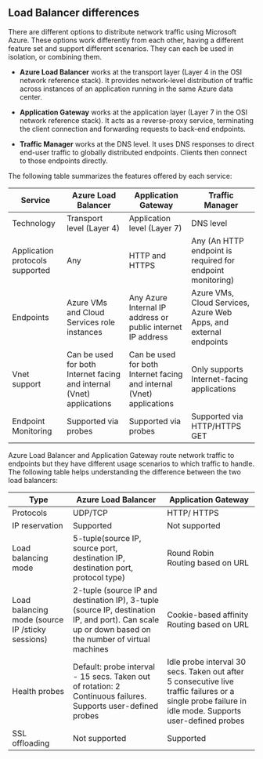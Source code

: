 ## <a name="load-balancer-differences"></a>Load Balancer differences

There are different options to distribute network traffic using Microsoft Azure. These options work differently from each other, having a different feature set and support different scenarios. They can each be used in isolation, or combining them.

- **Azure Load Balancer** works at the transport layer (Layer 4 in the OSI network reference stack). It provides network-level distribution of traffic across instances of an application running in the same Azure data center.

- **Application Gateway** works at the application layer (Layer 7 in the OSI network reference stack). It acts as a reverse-proxy service, terminating the client connection and forwarding requests to back-end endpoints.

- **Traffic Manager** works at the DNS level.  It uses DNS responses to direct end-user traffic to globally distributed endpoints. Clients then connect to those endpoints directly.

The following table summarizes the features offered by each service:

| Service | Azure Load Balancer | Application Gateway | Traffic Manager |
|---|---|---|---|
|Technology| Transport level (Layer 4) | Application level (Layer 7) | DNS level |
| Application protocols supported | Any | HTTP and HTTPS |  Any (An HTTP endpoint is required for endpoint monitoring) |
| Endpoints | Azure VMs and Cloud Services role instances | Any Azure Internal IP address or public internet IP address | Azure VMs, Cloud Services, Azure Web Apps, and external endpoints |
| Vnet support | Can be used for both Internet facing and internal (Vnet) applications | Can be used for both Internet facing and internal (Vnet) applications |    Only supports Internet-facing applications |
Endpoint Monitoring | Supported via probes | Supported via probes | Supported via HTTP/HTTPS GET | 

Azure Load Balancer and Application Gateway route network traffic to endpoints but they have different usage scenarios to which traffic to handle. The following table helps understanding the difference between the two load balancers:

| Type | Azure Load Balancer | Application Gateway |
|---|---|---|
| Protocols | UDP/TCP | HTTP/ HTTPS |
| IP reservation | Supported | Not supported | 
| Load balancing mode | 5-tuple(source IP, source port, destination IP, destination port, protocol type) | Round Robin<br>Routing based on URL | 
| Load balancing mode (source IP /sticky sessions) |  2-tuple (source IP and destination IP), 3-tuple (source IP, destination IP, and port). Can scale up or down based on the number of virtual machines | Cookie-based affinity<br>Routing based on URL |
| Health probes | Default: probe interval - 15 secs. Taken out of rotation: 2 Continuous failures. Supports user-defined probes | Idle probe interval 30 secs. Taken out after 5 consecutive live traffic failures or a single probe failure in idle mode. Supports user-defined probes | 
| SSL offloading | Not supported | Supported | 
  

<!--HONumber=Oct16_HO2-->


